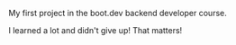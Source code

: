 My first project in the boot.dev backend developer course.

I learned a lot and didn't give up! That matters!
